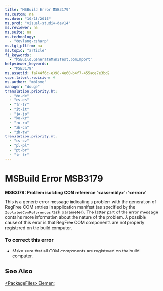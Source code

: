 ```yaml
---
title: "MSBuild Error MSB3179"
ms.custom: na
ms.date: "10/13/2016"
ms.prod: "visual-studio-dev14"
ms.reviewer: na
ms.suite: na
ms.technology: 
  - "devlang-csharp"
ms.tgt_pltfrm: na
ms.topic: "article"
f1_keywords: 
  - "MSBuild.GenerateManifest.ComImport"
helpviewer_keywords: 
  - "MSB3179"
ms.assetid: fa744f6c-e398-4e60-b4f7-455ace7e3bd2
caps.latest.revision: 6
ms.author: "mblome"
manager: "douge"
translation.priority.ht: 
  - "de-de"
  - "es-es"
  - "fr-fr"
  - "it-it"
  - "ja-jp"
  - "ko-kr"
  - "ru-ru"
  - "zh-cn"
  - "zh-tw"
translation.priority.mt: 
  - "cs-cz"
  - "pl-pl"
  - "pt-br"
  - "tr-tr"
---
```

# MSBuild Error MSB3179
**MSB3179: Problem isolating COM reference '\<assembly>': '\<error>'**  
  
 This is a generic error message indicating a problem with the generation of RegFree COM entries in application manifest (as specified by the `IsolatedComReferences` task parameter). The latter part of the error message contains more information about the nature of the problem. A possible cause of this error is that RegFree COM components are not properly registered on the build computer.  
  
### To correct this error  
  
-   Make sure that all COM components are registered on the build computer.  
  
## See Also  
 [\<PackageFiles> Element](../deployment/-packagefiles--element--bootstrapper-.md)